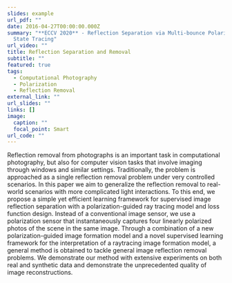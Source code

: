```yaml
---
slides: example
url_pdf: ""
date: 2016-04-27T00:00:00.000Z
summary: "**ECCV 2020** - Reflection Separation via Multi-bounce Polarization
  State Tracing"
url_video: ""
title: Reflection Separation and Removal
subtitle: ""
featured: true
tags:
  - Computational Photography
  - Polarization
  - Reflection Removal
external_link: ""
url_slides: ""
links: []
image:
  caption: ""
  focal_point: Smart
url_code: ""
---
```

Reflection removal from photographs is an important task
in computational photography, but also for computer vision tasks that
involve imaging through windows and similar settings. Traditionally, the
problem is approached as a single reflection removal problem under very
controlled scenarios. In this paper we aim to generalize the reflection removal to real-world scenarios with more complicated light interactions.
To this end, we propose a simple yet efficient learning framework for
supervised image reflection separation with a polarization-guided ray tracing model and loss function design. Instead of a conventional image
sensor, we use a polarization sensor that instantaneously captures four
linearly polarized photos of the scene in the same image. Through a
combination of a new polarization-guided image formation model and
a novel supervised learning framework for the interpretation of a raytracing image formation model, a general method is obtained to tackle
general image reflection removal problems. We demonstrate our method
with extensive experiments on both real and synthetic data and demonstrate the unprecedented quality of image reconstructions.